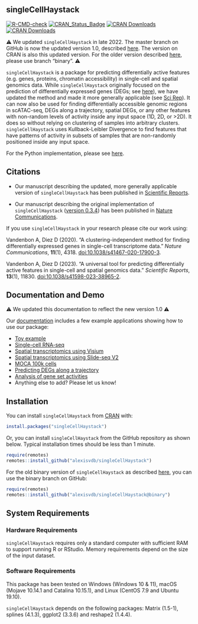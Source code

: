 
<!-- README.md is generated from README.Rmd. Please edit that file -->

## singleCellHaystack

<!-- badges: start -->

[![R-CMD-check](https://github.com/alexisvdb/singleCellHaystack/actions/workflows/R-CMD-check.yaml/badge.svg)](https://github.com/alexisvdb/singleCellHaystack/actions/workflows/R-CMD-check.yaml)
[![CRAN_Status_Badge](https://www.r-pkg.org/badges/version/singleCellHaystack)](https://cran.r-project.org/package=singleCellHaystack)
[![CRAN
Downloads](https://cranlogs.r-pkg.org/badges/singleCellHaystack)](https://cran.r-project.org/package=singleCellHaystack)
[![CRAN
Downloads](https://cranlogs.r-pkg.org/badges/grand-total/singleCellHaystack)](https://cran.r-project.org/package=singleCellHaystack)
<!-- badges: end -->

:warning: We updated `singleCellHaystack` in late 2022. The master
branch on GitHub is now the updated version 1.0, described
[here](https://doi.org/10.1038/s41598-023-38965-2). The version on CRAN
is also this updated version. For the older version described
[here](https://doi.org/10.1038/s41467-020-17900-3), please use branch
“binary”. :warning:

`singleCellHaystack` is a package for predicting differentially active
features (e.g. genes, proteins, chromatin accessibility) in single-cell
and spatial genomics data. While `singleCellHaystack` originally focused
on the prediction of differentially expressed genes (DEGs; see
[here](https://doi.org/10.1038/s41467-020-17900-3)), we have updated the
method and made it more generally applicable (see [Sci
Rep](https://doi.org/10.1038/s41598-023-38965-2)). It can now also be
used for finding differentially accessible genomic regions in
scATAC-seq, DEGs along a trajectory, spatial DEGs, or any other features
with non-random levels of activity inside any input space (1D, 2D, or
\>2D). It does so without relying on clustering of samples into
arbitrary clusters. `singleCellHaystack` uses Kullback-Leibler
Divergence to find features that have patterns of activity in subsets of
samples that are non-randomly positioned inside any input space.

For the Python implementation, please see
[here](https://github.com/ddiez/singleCellHaystack-py).

## Citations

- Our manuscript describing the updated, more generally applicable
  version of `singleCellHaystack` has been published in [Scientific
  Reports](https://doi.org/10.1038/s41598-023-38965-2).

- Our manuscript describing the original implementation of
  `singleCellHaystack` ([version
  0.3.4](https://github.com/alexisvdb/singleCellHaystack/tree/binary))
  has been published in [Nature
  Communications](https://doi.org/10.1038/s41467-020-17900-3).

If you use `singleCellHaystack` in your research please cite our work
using:

<p>
Vandenbon A, Diez D (2020). “A clustering-independent method for finding
differentially expressed genes in single-cell transcriptome data.”
<em>Nature Communications</em>, <b>11</b>(1), 4318.
<a href="https://doi.org/10.1038/s41467-020-17900-3">doi:10.1038/s41467-020-17900-3</a>.
</p>
<p>
Vandenbon A, Diez D (2023). “A universal tool for predicting
differentially active features in single-cell and spatial genomics
data.” <em>Scientific Reports</em>, <b>13</b>(1), 11830.
<a href="https://doi.org/10.1038/s41598-023-38965-2">doi:10.1038/s41598-023-38965-2</a>.
</p>

## Documentation and Demo

:warning: We updated this documentation to reflect the new version 1.0
:warning:

Our [documentation](https://alexisvdb.github.io/singleCellHaystack/)
includes a few example applications showing how to use our package:

- [Toy
  example](https://alexisvdb.github.io/singleCellHaystack/articles/a01_toy_example.html)
- [Single-cell
  RNA-seq](https://alexisvdb.github.io/singleCellHaystack/articles/examples/a02_example_scRNAseq.html)
- [Spatial transcriptomics using
  Visium](https://alexisvdb.github.io/singleCellHaystack/articles/examples/a03_example_spatial_visium.html)
- [Spatial transcriptomics using Slide-seq
  V2](https://alexisvdb.github.io/singleCellHaystack/articles/examples/a04_example_spatial_slideseqV2.html)
- [MOCA 100k
  cells](https://alexisvdb.github.io/singleCellHaystack/articles/examples/a05_moca_100k.html)
- [Predicting DEGs along a
  trajectory](https://alexisvdb.github.io/singleCellHaystack/articles/examples/a06_pseudotime.html)
- [Analysis of gene set
  activities](https://alexisvdb.github.io/singleCellHaystack/articles/examples/a07_gene_sets.html)
- Anything else to add? Please let us know!

## Installation

You can install `singleCellHaystack` from
[CRAN](https://CRAN.R-project.org/package=singleCellHaystack) with:

``` r
install.packages("singleCellHaystack")
```

Or, you can install `singleCellHaystack` from the GitHub repository as
shown below. Typical installation times should be less than 1 minute.

``` r
require(remotes)
remotes::install_github("alexisvdb/singleCellHaystack")
```

For the old binary version of `singleCellHaystack` as described
[here](https://doi.org/10.1038/s41467-020-17900-3), you can use the
binary branch on GitHub:

``` r
require(remotes)
remotes::install_github("alexisvdb/singleCellHaystack@binary")
```

## System Requirements

### Hardware Requirements

`singleCellHaystack` requires only a standard computer with sufficient
RAM to support running R or RStudio. Memory requirements depend on the
size of the input dataset.

### Software Requirements

This package has been tested on Windows (Windows 10 & 11), macOS (Mojave
10.14.1 and Catalina 10.15.1), and Linux (CentOS 7.9 and Ubuntu 19.10).

`singleCellHaystack` depends on the following packages: Matrix (1.5-1),
splines (4.1.3), ggplot2 (3.3.6) and reshape2 (1.4.4).
